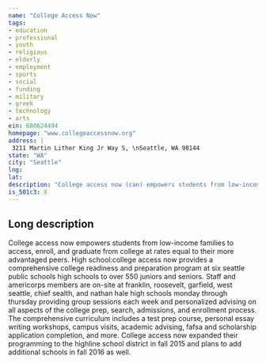 ```yaml
---
name: "College Access Now"
tags:
- education
- professional
- youth
- religious
- elderly
- employment
- sports
- social
- funding
- military
- greek
- technology
- arts
ein: 680624494
homepage: "www.collegeaccessnow.org"
address: |
 3211 Martin Lither King Jr Way S, \nSeattle, WA 98144
state: "WA"
city: "Seattle"
lng: 
lat: 
description: "College access now (can) empowers students from low-income families to access, enroll, and graduate from college at rates equal to their more advantaged peers. During the 2014-15 academic year, can provided intensive coaching and support to more than 1,200 students. "
is_501c3: X
---
```


## Long description

College access now empowers students from low-income families to access, enroll, and graduate from college at rates equal to their more advantaged peers. High school:college access now provides a comprehensive college readiness and preparation program at six seattle public schools high schools to over 550 juniors and seniors. Staff and americorps members are on-site at franklin, roosevelt, garfield, west seattle, chief sealth, and nathan hale high schools monday through thursday providing group sessions each week and personalized advising on all aspects of the college prep, search, admissions, and enrollment process. The comprehensive curriculum includes a test prep course, personal essay writing workshops, campus visits, academic advising, fafsa and scholarship application completion, and more. College access now expanded their programming to the highline school district in fall 2015 and plans to add additional schools in fall 2016 as well. 
